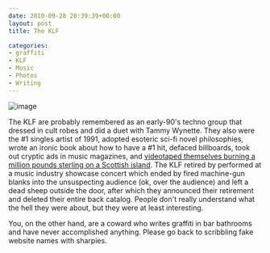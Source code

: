 ```yaml
---
date: 2010-09-28 20:39:39+00:00
layout: post
title: The KLF

categories:
- graffiti
- KLF
- Music
- Photos
- Writing
---
```


![image](http://activationenergy.files.wordpress.com/2010/09/wpid-img_20100914_220658.jpg)

The KLF are probably remembered as an early-90's techno group that dressed in
cult robes and did a duet with Tammy Wynette. They also were the #1 singles
artist of 1991, adopted esoteric sci-fi novel philosophies, wrote an ironic
book about how to have a #1 hit, defaced billboards, took out cryptic ads in
music magazines, and [videotaped themselves burning a million pounds sterling
on a Scottish
island](http://en.wikipedia.org/wiki/K_Foundation_Burn_a_Million_Quid). The KLF
retired by performed at a music industry showcase concert which ended by fired
machine-gun blanks into the unsuspecting audience (ok, over the audience) and
left a dead sheep outside the door, after which they announced their retirement
and deleted their entire back catalog. People don't really understand what the
hell they were about, but they were at least interesting.

You, on the other hand, are a coward who writes graffiti in bar bathrooms and
have never accomplished anything. Please go back to scribbling fake website
names with sharpies.

